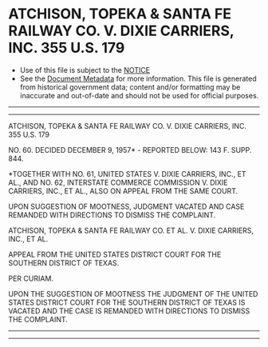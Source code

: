---
---

# ATCHISON, TOPEKA & SANTA FE RAILWAY CO. V. DIXIE CARRIERS, INC. 355 U.S. 179

* Use of this file is subject to the [NOTICE](https://github.com/publicdocs/notice/blob/master/NOTICE)
* See the [Document Metadata](../../../) for more information.
  This file is generated from historical government data; content and/or formatting may be inaccurate and out-of-date and should not be used for official purposes.

----------
----------

ATCHISON, TOPEKA & SANTA FE RAILWAY CO. V. DIXIE CARRIERS, INC. 355 U.S. 179

NO. 60.  DECIDED DECEMBER 9, 1957\* - REPORTED BELOW:  143 F. SUPP. 844.

\*TOGETHER WITH NO. 61, UNITED STATES V. DIXIE CARRIERS, INC., ET AL., AND NO. 62, INTERSTATE COMMERCE COMMISSION V. DIXIE CARRIERS, INC., ET AL., ALSO ON APPEAL FROM THE SAME COURT.

UPON SUGGESTION OF MOOTNESS, JUDGMENT VACATED AND CASE REMANDED WITH DIRECTIONS TO DISMISS THE COMPLAINT.

ATCHISON, TOPEKA & SANTA FE RAILWAY CO. ET AL. V. DIXIE CARRIERS, INC., ET AL.

APPEAL FROM THE UNITED STATES DISTRICT COURT FOR THE SOUTHERN DISTRICT OF TEXAS.

PER CURIAM.

UPON THE SUGGESTION OF MOOTNESS THE JUDGMENT OF THE UNITED STATES DISTRICT COURT FOR THE SOUTHERN DISTRICT OF TEXAS IS VACATED AND THE CASE IS REMANDED WITH DIRECTIONS TO DISMISS THE COMPLAINT.


----------
----------


